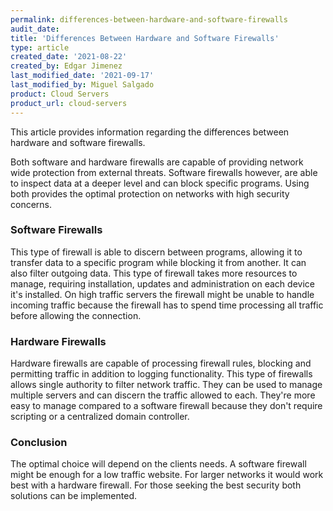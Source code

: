 ```yaml
---
permalink: differences-between-hardware-and-software-firewalls
audit_date:
title: 'Differences Between Hardware and Software Firewalls'
type: article
created_date: '2021-08-22'
created_by: Edgar Jimenez
last_modified_date: '2021-09-17'
last_modified_by: Miguel Salgado
product: Cloud Servers
product_url: cloud-servers
---
```


This article provides information regarding the differences between hardware and software firewalls.

Both software and hardware firewalls are capable of providing network wide protection from external threats. Software firewalls however, are able to inspect data at a deeper level and can block specific programs. Using both provides the optimal protection on networks with high security concerns.

### Software Firewalls

This type of firewall is able to discern between programs, allowing it to transfer data to a specific program while blocking it from another. It can also filter outgoing data. This type of firewall takes more resources to manage, requiring installation, updates and administration on each device it's installed. On high traffic servers the firewall might be unable to handle incoming traffic because the firewall has to spend time processing all traffic before allowing the connection.

### Hardware Firewalls

Hardware firewalls are capable of processing firewall rules, blocking and permitting traffic in addition to logging functionality. This type of firewalls allows single authority to filter network traffic. They can be used to manage multiple servers and can discern the traffic allowed to each. They're more easy to manage compared to a software firewall because they don't require scripting or a centralized domain controller.

### Conclusion

The optimal choice will depend on the clients needs. A software firewall might be enough for a low traffic website. For larger networks it would work best with a hardware firewall. For those seeking the best security both solutions can be implemented.
